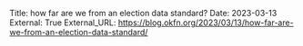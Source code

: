Title: how far are we from an election data standard?
Date: 2023-03-13
External: True
External_URL: https://blog.okfn.org/2023/03/13/how-far-are-we-from-an-election-data-standard/
